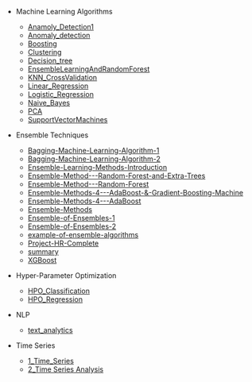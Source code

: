 * Machine Learning Algorithms
   * [Anamoly_Detection1](https://paulsudarshan.github.io/ml-dl-notes/notebooks/ML/Anamoly_Detection1.html)
   * [Anomaly_detection](https://paulsudarshan.github.io/ml-dl-notes/notebooks/ML/Anomaly_detection.html)
   * [Boosting](https://paulsudarshan.github.io/ml-dl-notes/notebooks/ML/Boosting.html)
   * [Clustering](https://paulsudarshan.github.io/ml-dl-notes/notebooks/ML/Clustering.html)
   * [Decision_tree](https://paulsudarshan.github.io/ml-dl-notes/notebooks/ML/Decision_tree.html)
   * [EnsembleLearningAndRandomForest](https://paulsudarshan.github.io/ml-dl-notes/notebooks/ML/EnsembleLearningAndRandomForest.html)
   * [KNN_CrossValidation](https://paulsudarshan.github.io/ml-dl-notes/notebooks/ML/KNN_CrossValidation.html)
   * [Linear_Regression](https://paulsudarshan.github.io/ml-dl-notes/notebooks/ML/Linear_Regression.html)
   * [Logistic_Regression](https://paulsudarshan.github.io/ml-dl-notes/notebooks/ML/Logistic_Regression.html)
   * [Naive_Bayes](https://paulsudarshan.github.io/ml-dl-notes/notebooks/ML/Naive_Bayes.html)
   * [PCA](https://paulsudarshan.github.io/ml-dl-notes/notebooks/ML/PCA.html)
   * [SupportVectorMachines](https://paulsudarshan.github.io/ml-dl-notes/notebooks/ML/SupportVectorMachines.html)


* Ensemble Techniques
   * [Bagging-Machine-Learning-Algorithm-1](https://paulsudarshan.github.io/ml-dl-notes/notebooks/ensemble/Bagging-Machine-Learning-Algorithm-1.html)
    * [Bagging-Machine-Learning-Algorithm-2](https://paulsudarshan.github.io/ml-dl-notes/notebooks/ensemble/Bagging-Machine-Learning-Algorithm-2.html)
    * [Ensemble-Learning-Methods-Introduction](https://paulsudarshan.github.io/ml-dl-notes/notebooks/ensemble/Ensemble-Learning-Methods-Introduction.html)
    * [Ensemble-Method---Random-Forest-and-Extra-Trees](https://paulsudarshan.github.io/ml-dl-notes/notebooks/ensemble/Ensemble-Method---Random-Forest-and-Extra-Trees.html)
    * [Ensemble-Method---Random-Forest](https://paulsudarshan.github.io/ml-dl-notes/notebooks/ensemble/Ensemble-Method---Random-Forest.html)
    * [Ensemble-Methods-4---AdaBoost-&-Gradient-Boosting-Machine](https://paulsudarshan.github.io/ml-dl-notes/notebooks/ensemble/Ensemble-Methods-4---AdaBoost-&-Gradient-Boosting-Machine.html)
    * [Ensemble-Methods-4---AdaBoost](https://paulsudarshan.github.io/ml-dl-notes/notebooks/ensemble/Ensemble-Methods-4---AdaBoost.html)
    * [Ensemble-Methods](https://paulsudarshan.github.io/ml-dl-notes/notebooks/ensemble/Ensemble-Methods.html)
    * [Ensemble-of-Ensembles-1](https://paulsudarshan.github.io/ml-dl-notes/notebooks/ensemble/Ensemble-of-Ensembles-1.html)
    * [Ensemble-of-Ensembles-2](https://paulsudarshan.github.io/ml-dl-notes/notebooks/ensemble/Ensemble-of-Ensembles-2.html)
    * [example-of-ensemble-algorithms](https://paulsudarshan.github.io/ml-dl-notes/notebooks/ensemble/example-of-ensemble-algorithms.html)
    * [Project-HR-Complete](https://paulsudarshan.github.io/ml-dl-notes/notebooks/ensemble/Project-HR-Complete.html)
    * [summary](https://paulsudarshan.github.io/ml-dl-notes/notebooks/ensemble/summary.txt)
    * [XGBoost](https://paulsudarshan.github.io/ml-dl-notes/notebooks/ensemble/XGBoost.html)


* Hyper-Parameter Optimization
   * [HPO_Classification](https://paulsudarshan.github.io/ml-dl-notes/notebooks/hpo/HPO_Classification.html)
   * [HPO_Regression](https://paulsudarshan.github.io/ml-dl-notes/notebooks/hpo/HPO_Regression.html)


* NLP
   * [text_analytics](https://paulsudarshan.github.io/ml-dl-notes/notebooks/NLP/text_analytics.html)

* Time Series
   * [1_Time_Series](https://paulsudarshan.github.io/ml-dl-notes/notebooks/Time_Series/1_Time_Series.html)
   * [2_Time Series Analysis](https://paulsudarshan.github.io/ml-dl-notes/notebooks/Time_Series/2_Time_Series_Analysis.html)